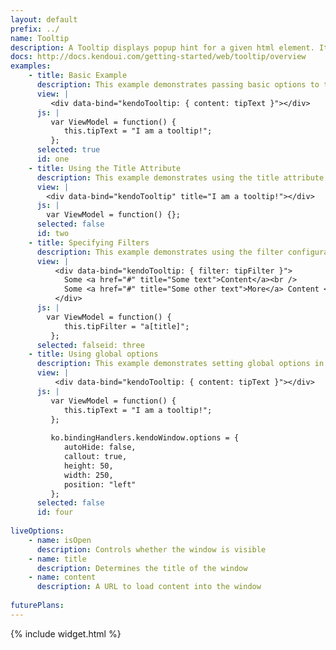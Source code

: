 ```yaml
---
layout: default
prefix: ../
name: Tooltip
description: A Tooltip displays popup hint for a given html element. Its content can be defined either as static text or loaded dynamically via AJAX.
docs: http://docs.kendoui.com/getting-started/web/tooltip/overview
examples:
    - title: Basic Example
      description: This example demonstrates passing basic options to the Tooltip plugin.
      view: |
         <div data-bind="kendoTooltip: { content: tipText }"></div>
      js: |
         var ViewModel = function() {
            this.tipText = "I am a tooltip!";
         };
      selected: true
      id: one
    - title: Using the Title Attribute
      description: This example demonstrates using the title attribute of a element for Tooltip content
      view: |
        <div data-bind="kendoTooltip" title="I am a tooltip!"></div>
      js: |
        var ViewModel = function() {};
      selected: false
      id: two
    - title: Specifying Filters
      description: This example demonstrates using the filter configuration option 
      view: |
          <div data-bind="kendoTooltip: { filter: tipFilter }">
            Some <a href="#" title="Some text">Content</a><br />
            Some <a href="#" title="Some other text">More</a> Content <br />
          </div>
      js: |
        var ViewModel = function() {
            this.tipFilter = "a[title]";
         };
      selected: falseid: three
    - title: Using global options
      description: This example demonstrates setting global options in *ko.bindingHandlers.kendoTooltip.options*. This helps to simplify the markup for settings that can be used as a default for all instances of this widget.
      view: |
          <div data-bind="kendoTooltip: { content: tipText }"></div>
      js: |
         var ViewModel = function() {
            this.tipText = "I am a tooltip!";
         };
         
         ko.bindingHandlers.kendoWindow.options = {
            autoHide: false,
            callout: true,
            height: 50,
            width: 250,
            position: "left"
         };
      selected: false
      id: four
      
liveOptions:
    - name: isOpen
      description: Controls whether the window is visible
    - name: title
      description: Determines the title of the window
    - name: content
      description: A URL to load content into the window
      
futurePlans:
---
```


{% include widget.html %}
